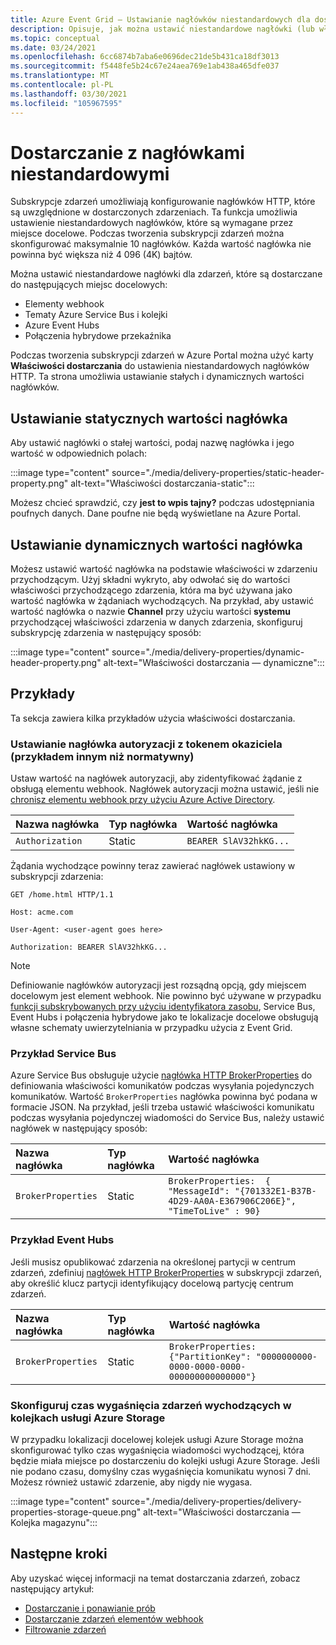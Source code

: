 ```yaml
---
title: Azure Event Grid — Ustawianie nagłówków niestandardowych dla dostarczonych zdarzeń
description: Opisuje, jak można ustawić niestandardowe nagłówki (lub właściwości dostarczania) dla dostarczonych zdarzeń.
ms.topic: conceptual
ms.date: 03/24/2021
ms.openlocfilehash: 6cc6874b7aba6e0696dec21de5b431ca18df3013
ms.sourcegitcommit: f5448fe5b24c67e24aea769e1ab438a465dfe037
ms.translationtype: MT
ms.contentlocale: pl-PL
ms.lasthandoff: 03/30/2021
ms.locfileid: "105967595"
---
```

# <a name="delivery-with-custom-headers"></a>Dostarczanie z nagłówkami niestandardowymi
Subskrypcje zdarzeń umożliwiają konfigurowanie nagłówków HTTP, które są uwzględnione w dostarczonych zdarzeniach. Ta funkcja umożliwia ustawienie niestandardowych nagłówków, które są wymagane przez miejsce docelowe. Podczas tworzenia subskrypcji zdarzeń można skonfigurować maksymalnie 10 nagłówków. Każda wartość nagłówka nie powinna być większa niż 4 096 (4K) bajtów.

Można ustawić niestandardowe nagłówki dla zdarzeń, które są dostarczane do następujących miejsc docelowych:

- Elementy webhook
- Tematy Azure Service Bus i kolejki
- Azure Event Hubs
- Połączenia hybrydowe przekaźnika

Podczas tworzenia subskrypcji zdarzeń w Azure Portal można użyć karty **Właściwości dostarczania** do ustawienia niestandardowych nagłówków HTTP. Ta strona umożliwia ustawianie stałych i dynamicznych wartości nagłówków.

## <a name="setting-static-header-values"></a>Ustawianie statycznych wartości nagłówka
Aby ustawić nagłówki o stałej wartości, podaj nazwę nagłówka i jego wartość w odpowiednich polach:

:::image type="content" source="./media/delivery-properties/static-header-property.png" alt-text="Właściwości dostarczania-static":::

Możesz chcieć sprawdzić, czy **jest to wpis tajny?** podczas udostępniania poufnych danych. Dane poufne nie będą wyświetlane na Azure Portal. 

## <a name="setting-dynamic-header-values"></a>Ustawianie dynamicznych wartości nagłówka
Możesz ustawić wartość nagłówka na podstawie właściwości w zdarzeniu przychodzącym. Użyj składni wykryto, aby odwołać się do wartości właściwości przychodzącego zdarzenia, która ma być używana jako wartość nagłówka w żądaniach wychodzących. Na przykład, aby ustawić wartość nagłówka o nazwie **Channel** przy użyciu wartości **systemu** przychodzącej właściwości zdarzenia w danych zdarzenia, skonfiguruj subskrypcję zdarzenia w następujący sposób:

:::image type="content" source="./media/delivery-properties/dynamic-header-property.png" alt-text="Właściwości dostarczania — dynamiczne":::

## <a name="examples"></a>Przykłady
Ta sekcja zawiera kilka przykładów użycia właściwości dostarczania.

### <a name="setting-the-authorization-header-with-a-bearer-token-non-normative-example"></a>Ustawianie nagłówka autoryzacji z tokenem okaziciela (przykładem innym niż normatywny)

Ustaw wartość na nagłówek autoryzacji, aby zidentyfikować żądanie z obsługą elementu webhook. Nagłówek autoryzacji można ustawić, jeśli nie [chronisz elementu webhook przy użyciu Azure Active Directory](secure-webhook-delivery.md).

| Nazwa nagłówka   | Typ nagłówka | Wartość nagłówka |
| :--           | :--         | :--            |
|`Authorization` | Static | `BEARER SlAV32hkKG...`|

Żądania wychodzące powinny teraz zawierać nagłówek ustawiony w subskrypcji zdarzenia:

```console
GET /home.html HTTP/1.1

Host: acme.com

User-Agent: <user-agent goes here>

Authorization: BEARER SlAV32hkKG...
```

> [!NOTE]
> Definiowanie nagłówków autoryzacji jest rozsądną opcją, gdy miejscem docelowym jest element webhook. Nie powinno być używane w przypadku [funkcji subskrybowanych przy użyciu identyfikatora zasobu](/rest/api/eventgrid/eventsubscriptions/createorupdate#azurefunctioneventsubscriptiondestination), Service Bus, Event Hubs i połączenia hybrydowe jako te lokalizacje docelowe obsługują własne schematy uwierzytelniania w przypadku użycia z Event Grid.

### <a name="service-bus-example"></a>Przykład Service Bus
Azure Service Bus obsługuje użycie [nagłówka HTTP BrokerProperties](/rest/api/servicebus/message-headers-and-properties#message-headers) do definiowania właściwości komunikatów podczas wysyłania pojedynczych komunikatów. Wartość `BrokerProperties` nagłówka powinna być podana w formacie JSON. Na przykład, jeśli trzeba ustawić właściwości komunikatu podczas wysyłania pojedynczej wiadomości do Service Bus, należy ustawić nagłówek w następujący sposób:

| Nazwa nagłówka | Typ nagłówka | Wartość nagłówka |
| :-- | :-- | :-- |
|`BrokerProperties` | Static     | `BrokerProperties:  { "MessageId": "{701332E1-B37B-4D29-AA0A-E367906C206E}", "TimeToLive" : 90}` |


### <a name="event-hubs-example"></a>Przykład Event Hubs

Jeśli musisz opublikować zdarzenia na określonej partycji w centrum zdarzeń, zdefiniuj [nagłówek HTTP BrokerProperties](/rest/api/eventhub/event-hubs-runtime-rest#common-headers) w subskrypcji zdarzeń, aby określić klucz partycji identyfikujący docelową partycję centrum zdarzeń.

| Nazwa nagłówka | Typ nagłówka | Wartość nagłówka                                  |
| :-- | :-- | :-- |
|`BrokerProperties` | Static | `BrokerProperties: {"PartitionKey": "0000000000-0000-0000-0000-000000000000000"}`  |


### <a name="configure-time-to-live-on-outgoing-events-to-azure-storage-queues"></a>Skonfiguruj czas wygaśnięcia zdarzeń wychodzących w kolejkach usługi Azure Storage
W przypadku lokalizacji docelowej kolejek usługi Azure Storage można skonfigurować tylko czas wygaśnięcia wiadomości wychodzącej, która będzie miała miejsce po dostarczeniu do kolejki usługi Azure Storage. Jeśli nie podano czasu, domyślny czas wygaśnięcia komunikatu wynosi 7 dni. Możesz również ustawić zdarzenie, aby nigdy nie wygasa.

:::image type="content" source="./media/delivery-properties/delivery-properties-storage-queue.png" alt-text="Właściwości dostarczania — Kolejka magazynu":::

## <a name="next-steps"></a>Następne kroki
Aby uzyskać więcej informacji na temat dostarczania zdarzeń, zobacz następujący artykuł:

- [Dostarczanie i ponawianie prób](delivery-and-retry.md)
- [Dostarczanie zdarzeń elementów webhook](webhook-event-delivery.md)
- [Filtrowanie zdarzeń](event-filtering.md)
